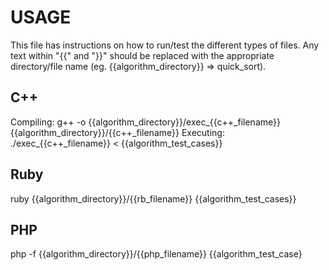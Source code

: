 # USAGE
This file has instructions on how to run/test the different types of files. Any text within "{{" and "}}" should be replaced with the appropriate directory/file name (eg. {{algorithm_directory}} => quick_sort).

## C++
Compiling: g++ -o {{algorithm_directory}}/exec_{{c++\_filename}} {{algorithm_directory}}/{{c++\_filename}}
Executing: ./exec_{{c++\_filename}} < {{algorithm_test_cases}}

## Ruby
ruby {{algorithm_directory}}/{{rb_filename}} {{algorithm_test_cases}}

## PHP
php -f {{algorithm_directory}}/{{php_filename}} {{algorithm_test_case}

